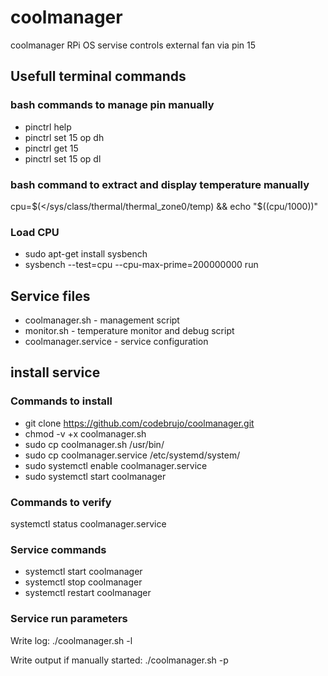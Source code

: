 # coolmanager

coolmanager RPi OS servise controls external fan via pin 15

## Usefull terminal commands

### bash commands to manage pin manually

- pinctrl help
- pinctrl set 15 op dh
- pinctrl get 15
- pinctrl set 15 op dl

### bash command to extract and display temperature manually

cpu=$(</sys/class/thermal/thermal_zone0/temp) && echo "$((cpu/1000))"

### Load CPU

- sudo apt-get install sysbench
- sysbench --test=cpu --cpu-max-prime=200000000 run

## Service files

- coolmanager.sh - management script
- monitor.sh - temperature monitor and debug script
- coolmanager.service - service configuration

## install service

### Commands to install

- git clone https://github.com/codebrujo/coolmanager.git
- chmod -v +x coolmanager.sh
- sudo cp coolmanager.sh /usr/bin/
- sudo cp coolmanager.service /etc/systemd/system/
- sudo systemctl enable coolmanager.service
- sudo systemctl start coolmanager

### Commands to verify

systemctl status coolmanager.service

### Service commands

- systemctl start coolmanager
- systemctl stop coolmanager
- systemctl restart coolmanager

### Service run parameters

Write log:
./coolmanager.sh -l

Write output if manually started:
./coolmanager.sh -p
